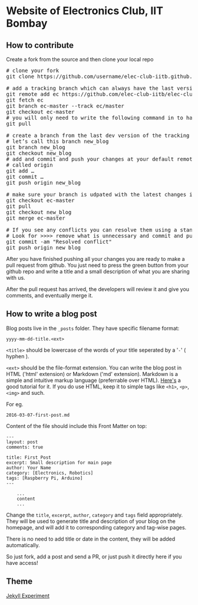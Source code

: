 # Website of Electronics Club, IIT Bombay

## How to contribute
Create a fork from the source and then clone your local repo

<pre><span class="c"># clone your fork</span>
git clone https://github.com/username/elec-club-iitb.github.io

<span class="c"># add a tracking branch which can always have the last version of elec-club-iitb.github.io</span>
git remote add ec https://github.com/elec-club-iitb/elec-club-iitb.github.io
git fetch ec
git branch ec-master --track ec/master
git checkout ec-master
<span class="c"># you will only need to write the following command in to have the latest elec-club-iitb.github.io version</span>
git pull

<span class="c"># create a branch from the last dev version of the tracking branch above</span>
<span class="c"># let’s call this branch new_blog</span>
git branch new_blog
git checkout new_blog
<span class="c"># add and commit and push your changes at your default remote which is usually</span>
<span class="c"># called origin</span>
git add …
git commit …
git push origin new_blog

<span class="c"># make sure your branch is udpated with the latest changes in ec/master</span>
git checkout ec-master
git pull
git checkout new_blog
git merge ec-master

<span class="c"># If you see any conflicts you can resolve them using a standard and easy way.</span>
<span class="c"># Look for >>>> remove what is unnecessary and commit and push your changes</span>
git commit -am <span class="s2">"Resolved conflict"</span>
git push origin new_blog
</pre>

After you have finished pushing all your changes you are ready to make a pull request from github. You just need to press the green button from your github repo and write a title and a small description of what you are sharing with us.

After the pull request has arrived, the developers will review it and give you comments, and eventually merge it.



## How to write a blog post

Blog posts live in the `_posts` folder. They have specific filename format:

    yyyy-mm-dd-title.<ext>

`<title>` should be lowercase of the words of your title seperated by a '`-`' ( hyphen ). 

`<ext>` should be the file-format extension. You can write the blog post in HTML ('html' extension) or Markdown ('md' extension). Markdown is a simple and intuitive markup language (preferrable over HTML). [Here's](https://daringfireball.net/projects/markdown/basics) a good tutorial for it. If you do use HTML, keep it to simple tags like `<h1>`, `<p>`, `<img>` and such.

For eg.

    2016-03-07-first-post.md

Content of the file should include this Front Matter on top:

    ---
    layout: post
    comments: true

    title: First Post
    excerpt: Small description for main page
    author: Your Name
    category: [Electronics, Robotics]
    tags: [Raspberry Pi, Arduino]
    ---

        ...
        content
        ...

Change the `title`, `excerpt`, `author`, `category` and `tags` field appropriately. They will be used to generate title and description of your blog on the homepage, and will add it to corresponding category and tag-wise pages.

There is no need to add title or date in the content, they will be added automatically.

So just fork, add a post and send a PR, or just push it directly here if you have access!

## Theme
[Jekyll Experiment](https://github.com/tokkonopapa/jekyll-experiment)
